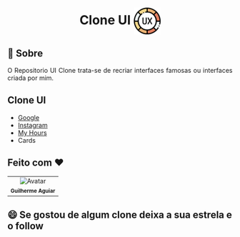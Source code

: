 <h1 align = "center"> Clone UI 
  <img align = "center" src = "icons/ux.svg" height="60" width="60"/>
</h1>


  
## :page_facing_up: Sobre
 <p align="justify">
  O Repositorio UI Clone trata-se de recriar interfaces famosas ou interfaces criada por mim.
</p>


## Clone UI
  *  <a aria-label="Google Landing Page" href="https://github.com/kadeguilherme/UI-Clone/tree/master/Google-home-page">Google</a>
  *  <a aria-label="Instagram Landing Page" href="https://github.com/kadeguilherme/UI-Clone/tree/master/Instagram-home-page">Instagram</a>
  *  <a aria-label="My Hours Landing Page" href="https://github.com/kadeguilherme/UI-Clone/tree/master/Myhours">My Hours</a>
  *  <a aria-label="https://github.com/kadeguilherme/UI-Clone/tree/master/Cards">Cards</a>

## Feito com ❤

  <table >
    <td align= 'center'>
      <a hrfe= '#'>
         <img src="https://avatars.githubusercontent.com/u/42500464?s=400&u=a049264c93bfb80260b09e275b9e83430e4218c2&v=4" width="100px;" alt="Avatar"/><br>
        <sub>
          <b>Guilherme Aguiar </b>
        </sub>
  </table>

## 😄 Se gostou de algum clone deixa a sua estrela e o follow<br>
